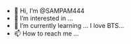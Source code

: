 - 👋 Hi, I’m @SAMPAM444
- 👀 I’m interested in ...
- 🌱 I’m currently learning ...
I love BTS...
- 📫 How to reach me ...

<!---
SAMPAM444/SAMPAM444 is a ✨ special ✨ repository because its `README.md` (this file) appears on your GitHub profile.
You can click the Preview link to take a look at your changes.
--->
